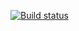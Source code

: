 [![Build status](https://ci.appveyor.com/api/projects/status/v526ekuql2wkxxgl?svg=true)](https://ci.appveyor.com/project/Mameshev89/selenium)